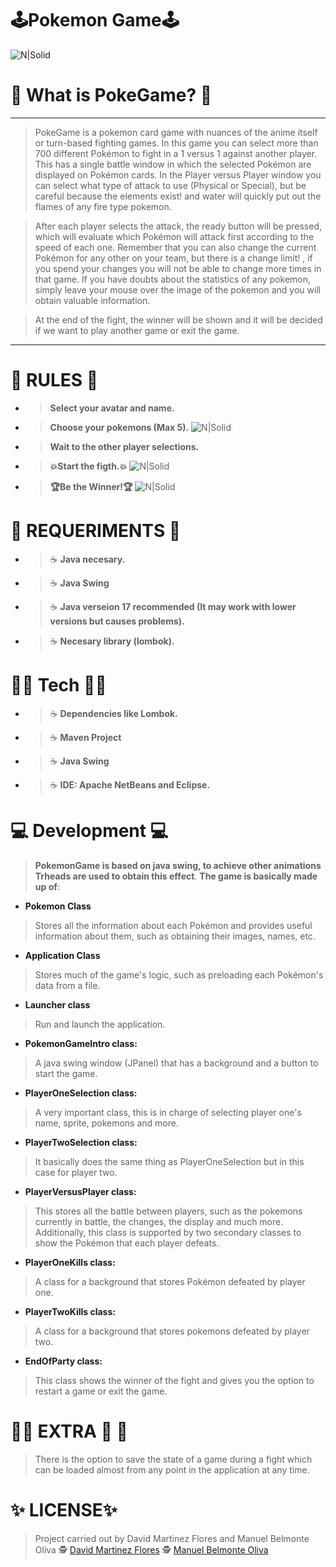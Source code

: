 # 🕹**️Pokemon Game**🕹️

![N|Solid](https://i.imgur.com/QhKlmsK.png)


# 💖  **What is PokeGame?** 💖
-------------------------
>PokeGame is a pokemon card game with nuances of the anime itself or turn-based fighting games.
In this game you can select more than 700 different Pokémon to fight in a 1 versus 1 against another player. 
This has a single battle window in which the selected Pokémon are displayed on Pokémon cards. In the Player versus Player window you can select what type of attack to use (Physical or Special), but be careful because the elements exist! and water will quickly put out the flames of any fire type pokemon.

>After each player selects the attack, the ready button will be pressed, which will evaluate which Pokémon will attack first according to the speed of each one.
Remember that you can also change the current Pokémon for any other on your team, but there is a change limit! , if you spend your changes you will not be able to change more times in that game.
If you have doubts about the statistics of any pokemon, simply leave your mouse over the image of the pokemon and you will obtain valuable information.

>At the end of the fight, the winner will be shown and it will be decided if we want to play another game or exit the game.
--------------------------------------
# 🚓  **RULES** 🚓
- >**Select your avatar and name.**
- >**Choose your pokemons (Max 5).**
![N|Solid](https://i.gyazo.com/6c57889916d815caac360a275ca50a9e.png)
- >**Wait to the other player selections.**
- >**💥Start the figth.💥**
![N|Solid](https://i.gyazo.com/d22c258b2536cb207a05119d4b4a2292.png)
- >**🏆Be the Winner!🏆**
![N|Solid](https://i.gyazo.com/d5d373a71d3601d2774a9760b2642faa.png)

# 💾 **REQUERIMENTS** 💾
- >☕ **Java necesary.**
- >☕ **Java Swing**
- >☕ **Java verseion 17 recommended (It may work with lower versions but causes problems).**
- >☕ **Necesary library (lombok).**

#  👨‍💻 **Tech** 👨‍💻
- > ☕ **Dependencies like Lombok.**
- > ☕ **Maven Project**
- > ☕ **Java Swing**
- > ☕ **IDE: Apache NetBeans and Eclipse.**

# 💻 **Development** 💻
>**PokemonGame is based on java swing, to achieve other animations Trheads are used to obtain this effect**.
>**The game is basically made up of**:
- **Pokemon Class**
 >Stores all the information about each Pokémon and provides useful information about them, such as obtaining their images, names, etc.
- **Application Class**
>Stores much of the game's logic, such as preloading each Pokémon's data from a file.
- **Launcher class**
>Run and launch the application.
- **PokemonGameIntro class:**
>A java swing window (JPanel) that has a background and a button to start the game.
- **PlayerOneSelection class:**
>A very important class, this is in charge of selecting player one's name, sprite, pokemons and more.
- **PlayerTwoSelection class:**
>It basically does the same thing as PlayerOneSelection but in this case for player two.
- **PlayerVersusPlayer class:**
>This stores all the battle between players, such as the pokemons currently in battle, the changes, the display and much more. Additionally, this class is supported by two secondary classes to show the Pokémon that each player defeats.
- **PlayerOneKills class:**
>A class for a background that stores Pokémon defeated by player one.
- **PlayerTwoKills class:**
>A class for a background that stores pokemons defeated by player two.
- **EndOfParty class:**
>This class shows the winner of the fight and gives you the option to restart a game or exit the game.

# 🎁🎃 **EXTRA** 🎃 🎁
>There is the option to save the state of a game during a fight which can be loaded almost from any point in the application at any time.

# ✨ **LICENSE**✨    
>Project carried out by David Martinez Flores and Manuel Belmonte Oliva
🕵 [️David Martinez Flores](https://github.com/DavidMartinezFlores)
🕵️ [Manuel Belmonte Oliva](https://github.com/zanux02)

